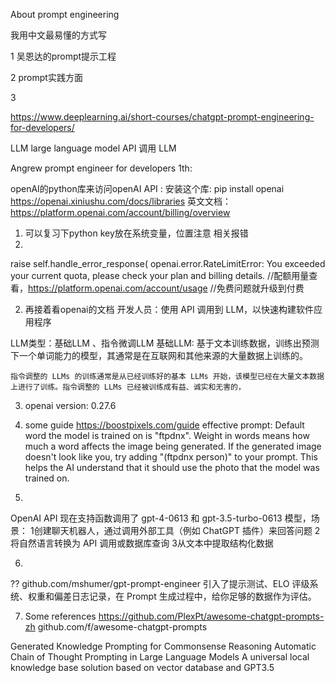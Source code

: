 About prompt engineering

我用中文最易懂的方式写

1 吴恩达的prompt提示工程

2 prompt实践方面

3 

https://www.deeplearning.ai/short-courses/chatgpt-prompt-engineering-for-developers/

LLM large language model 
API 调用 LLM 

Angrew prompt engineer for developers 
1th: 

openAI的python库来访问openAI API : 安装这个库: pip install openai
https://openai.xiniushu.com/docs/libraries
英文文档：
https://platform.openai.com/account/billing/overview    

1. 可以复习下python
key放在系统变量，位置注意
相关报错
1. 
 raise self.handle_error_response(
openai.error.RateLimitError: You exceeded your current quota, please check your plan and billing details.
//配额用量查看，https://platform.openai.com/account/usage
//免费问题就升级到付费


2. 再接着看openai的文档
开发人员：使用 API 调用到 LLM，以快速构建软件应用程序

LLM类型：基础LLM 、指令微调LLM
    基础LLM: 基于文本训练数据，训练出预测下一个单词能力的模型，其通常是在互联网和其他来源的大量数据上训练的。

    指令调整的 LLMs 的训练通常是从已经训练好的基本 LLMs 开始，该模型已经在大量文本数据上进行了训练。指令调整的 LLMs 已经被训练成有益、诚实和无害的，



3. openai version: 0.27.6
4. some guide
https://boostpixels.com/guide
effective prompt: 
    Default word the model is trained on is "ftpdnx". 
    Weight in words means how much a word affects the image being generated.
    If the generated image doesn't look like you, try adding "(ftpdnx person)" to your prompt. This helps the AI understand that it should use the photo that the model was trained on.


5. 
OpenAI API 现在支持函数调用了 gpt-4-0613 和 gpt-3.5-turbo-0613 模型，场景：
1创建聊天机器人，通过调用外部工具（例如 ChatGPT 插件）来回答问题
2将自然语言转换为 API 调用或数据库查询
3从文本中提取结构化数据



6. 

??
github.com/mshumer/gpt-prompt-engineer
引入了提示测试、ELO 评级系统、权重和偏差日志记录，在 Prompt 生成过程中，给你足够的数据作为评估。


7. Some references
https://github.com/PlexPt/awesome-chatgpt-prompts-zh
github.com/f/awesome-chatgpt-prompts

Generated Knowledge Prompting for Commonsense Reasoning
Automatic Chain of Thought Prompting in Large Language Models
A universal local knowledge base solution based on vector database and GPT3.5














































